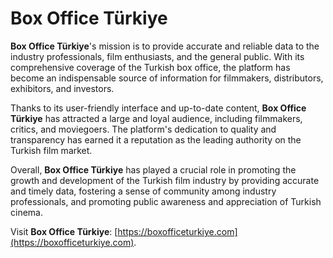 # Box Office Türkiye
**Box Office Türkiye**'s mission is to provide accurate and reliable data to the industry professionals, film enthusiasts, and the general public. With its comprehensive coverage of the Turkish box office, the platform has become an indispensable source of information for filmmakers, distributors, exhibitors, and investors.

Thanks to its user-friendly interface and up-to-date content, **Box Office Türkiye** has attracted a large and loyal audience, including filmmakers, critics, and moviegoers. The platform's dedication to quality and transparency has earned it a reputation as the leading authority on the Turkish film market.

Overall, **Box Office Türkiye** has played a crucial role in promoting the growth and development of the Turkish film industry by providing accurate and timely data, fostering a sense of community among industry professionals, and promoting public awareness and appreciation of Turkish cinema.

Visit **Box Office Türkiye**: [https://boxofficeturkiye.com](https://boxofficeturkiye.com).